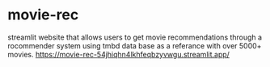 # movie-rec
streamlit website that allows users to get movie recommendations through a rocommender system using tmbd data base as a referance with over 5000+ movies.
https://movie-rec-54jhiqhn4lkhfeqbzyvwgu.streamlit.app/
